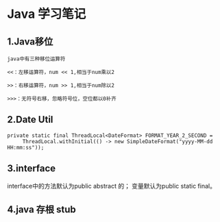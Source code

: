 # Java 学习笔记

## 1.Java移位
```
java中有三种移位运算符

<<：左移运算符，num << 1,相当于num乘以2

>>：右移运算符，num >> 1,相当于num除以2

>>>：无符号右移，忽略符号位，空位都以0补齐
```
## 2.Date Util
```
private static final ThreadLocal<DateFormat> FORMAT_YEAR_2_SECOND =
	 ThreadLocal.withInitial(() -> new SimpleDateFormat("yyyy-MM-dd HH:mm:ss"));
```

## 3.interface
interface中的方法默认为public abstract 的；
变量默认为public static final。

## 4.java 存根 stub
